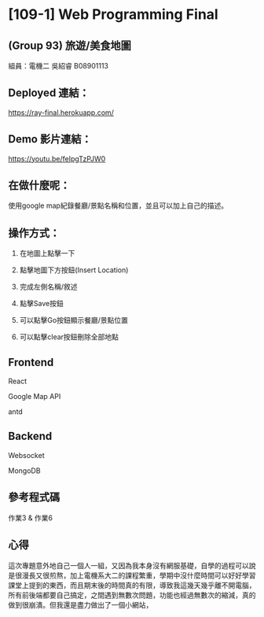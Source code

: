 # [109-1] Web Programming Final 
## (Group 93) 旅遊/美食地圖
組員：電機二 吳紹睿 B08901113
## Deployed 連結：
https://ray-final.herokuapp.com/
## Demo 影片連結：
https://youtu.be/feIpgTzPJW0
## 在做什麼呢：
使用google map紀錄餐廳/景點名稱和位置，並且可以加上自己的描述。
## 操作方式：
1. 在地圖上點擊一下

2. 點擊地圖下方按鈕(Insert Location)

3. 完成左側名稱/敘述

4. 點擊Save按鈕

5. 可以點擊Go按鈕顯示餐廳/景點位置

6. 可以點擊clear按鈕刪除全部地點
## Frontend
React

Google Map API

antd

## Backend
Websocket

MongoDB

## 參考程式碼
作業3 & 作業6

## 心得
這次專題意外地自己一個人一組，又因為我本身沒有網服基礎，自學的過程可以說是很漫長又很煎熬，加上電機系大二的課程繁重，學期中沒什麼時間可以好好學習課堂上提到的東西，而且期末後的時間真的有限，導致我這幾天幾乎離不開電腦，所有前後端都要自己搞定，之間遇到無數次問題，功能也經過無數次的縮減，真的做到很崩潰。但我還是盡力做出了一個小網站，
